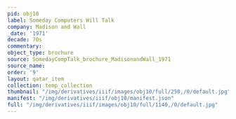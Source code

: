 ```yaml
---
pid: obj10
label: Someday Computers Will Talk
company: Madison and Wall
_date: '1971'
decade: 70s
commentary:
object_type: brochure
source: SomedayCompTalk_brochure_MadisonandWall_1971
source_name:
order: '9'
layout: qatar_item
collection: temp_collection
thumbnail: "/img/derivatives/iiif/images/obj10/full/250,/0/default.jpg"
manifest: "/img/derivatives/iiif/obj10/manifest.json"
full: "/img/derivatives/iiif/images/obj10/full/1140,/0/default.jpg"
---
```


